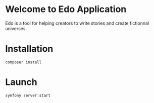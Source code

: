 # Welcome to Edo Application

Edo is a tool for helping creators to write stories and create fictionnal universes.

# Installation

```
composer install
```

# Launch

```
symfony server:start
```